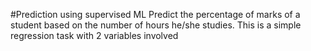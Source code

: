 #Prediction using supervised ML
Predict the percentage of marks of a student based on the number of hours he/she studies.
This is a simple regression task with 2 variables involved
